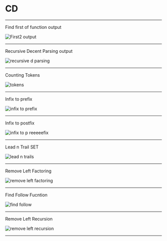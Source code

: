 # CD

**************************************************************************************************************************************************
Find first of function output

![First2 output](https://user-images.githubusercontent.com/69623096/95316177-1afdb400-08b1-11eb-8f8b-57f3c7e85cc0.png)

**************************************************************************************************************************************************

Recursive Decent Parsing output

![recursive d parsing](https://user-images.githubusercontent.com/69623096/95318944-dd028f00-08b4-11eb-92dd-4a536da47e85.PNG)


**************************************************************************************************************************************************
Counting Tokens

![tokens](https://user-images.githubusercontent.com/69623096/95319974-636ba080-08b6-11eb-8fb7-5d5e195345b6.PNG)

**************************************************************************************************************************************************

Infix to prefix

![infix to prefix](https://user-images.githubusercontent.com/69623096/95320782-9e220880-08b7-11eb-9ada-ecbbdf128565.png)

**************************************************************************************************************************************************

Infix to postfix

![infix to p reeeeefix](https://user-images.githubusercontent.com/69623096/95320898-d32e5b00-08b7-11eb-8391-18e74a743c29.png)

**************************************************************************************************************************************************

Lead n Trail SET 

![lead n trails](https://user-images.githubusercontent.com/69623096/95322942-f4447b00-08ba-11eb-91b7-83fd43a3333e.PNG)

**************************************************************************************************************************************************

Remove Left Factoring

![remove left factoring](https://user-images.githubusercontent.com/69623096/95323603-14286e80-08bc-11eb-8e3d-8d94782455ff.png)


**************************************************************************************************************************************************
Find Follow Fucntion

![find follow](https://user-images.githubusercontent.com/69623096/95324299-2656dc80-08bd-11eb-95ed-28c24af4d21c.png)

**************************************************************************************************************************************************

Remove Left Recursion


![remove left recursion](https://user-images.githubusercontent.com/69623096/95324840-f4924580-08bd-11eb-9642-7414b3bf2919.PNG)

**************************************************************************************************************************************************
